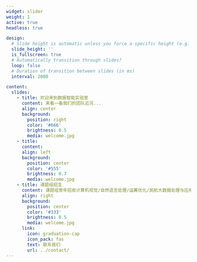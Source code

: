 ```yaml
---
widget: slider
weight: 1
active: true
headless: true

design:
  # Slide height is automatic unless you force a specific height (e.g. '400px')
  slide_height: ''
  is_fullscreen: true
  # Automatically transition through slides?
  loop: false
  # Duration of transition between slides (in ms)
  interval: 2000

content:
  slides:
    - title: 欢迎来到数据智能实验室
      content: 来看一看我们的团队近况...
      align: center
      background:
        position: right
        color: '#666'
        brightness: 0.5
        media: welcome.jpg
    - title: 
      content: 
      align: left
      background:
        position: center
        color: '#555'
        brightness: 0.7
        media: welcome.jpg
    - title: 课题组招生
      content: 课题组常年招收计算机视觉/自然语言处理/运筹优化/民航大数据处理与应用等方向的研究生，欢迎咨询报考
      align: right
      background:
        position: center
        color: '#333'
        brightness: 0.5
        media: welcome.jpg
      link:
        icon: graduation-cap
        icon_pack: fas
        text: 联系我们
        url: ../contact/
---
```

